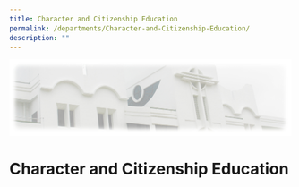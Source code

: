 ```yaml
---
title: Character and Citizenship Education
permalink: /departments/Character-and-Citizenship-Education/
description: ""
---
```

![](/images/CCE.jpg)

Character and Citizenship Education
===================================